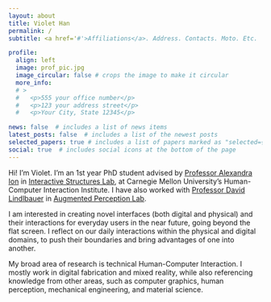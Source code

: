 ```yaml
---
layout: about
title: Violet Han
permalink: /
subtitle: <a href='#'>Affiliations</a>. Address. Contacts. Moto. Etc.

profile:
  align: left
  image: prof_pic.jpg
  image_circular: false # crops the image to make it circular
  more_info: 
  # >
  #   <p>555 your office number</p>
  #   <p>123 your address street</p>
  #   <p>Your City, State 12345</p>

news: false  # includes a list of news items
latest_posts: false  # includes a list of the newest posts
selected_papers: true # includes a list of papers marked as "selected={true}"
social: true  # includes social icons at the bottom of the page
---
```



Hi! I’m Violet. I’m an 1st year PhD student advised by [Professor Alexandra Ion](http://alexandraion.com/) in [Interactive Structures Lab](https://interactive-structures.org/), at Carnegie Mellon University’s Human-Computer Interaction Institute. I have also worked with [Professor David Lindlbauer](https://www.davidlindlbauer.com/) in [Augmented Perception Lab](https://augmented-perception.org/).

I am interested in creating novel interfaces (both digital and physical) and their interactions for everyday users in the near future, going beyond the flat screen. I reflect on our daily interactions within the physical and digital domains, to push their boundaries and bring advantages of one into another.

My broad area of research is technical Human-Computer Interaction. I mostly work in digital fabrication and mixed reality, while also referencing knowledge from other areas, such as computer graphics, human perception, mechanical engineering, and material science.